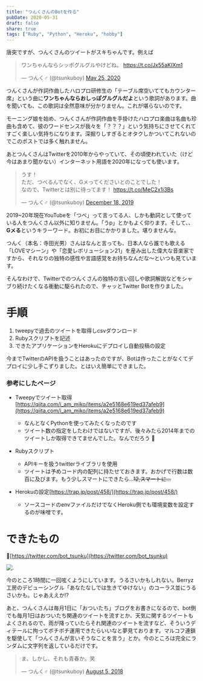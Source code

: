 ```yaml
---
title: "つんくさんのBotを作る"
pubDate: 2020-05-31
draft: false
share: true
tags: ["Ruby", "Python", "Heroku", "hobby"]
---
```


唐突ですが、つんくさんのツイートがスキちゃんです。例えば

<blockquote class="twitter-tweet"><p lang="ja" dir="ltr">ワンちゃんならシッポグルグルやけどね。 <a href="https://t.co/Jx55aKIXm1">https://t.co/Jx55aKIXm1</a></p>&mdash; つんく♂ (@tsunkuboy) <a href="https://twitter.com/tsunkuboy/status/1264949286724341765?ref_src=twsrc%5Etfw">May 25, 2020</a></blockquote> <script async src="https://platform.twitter.com/widgets.js" charset="utf-8"></script>


つんくさんが作詞作曲したハロプロ研修生の「テーブル席空いててもカウンター席」という曲に**ワンちゃんならおしっぽグルグルだよ**という歌詞があります。曲を聞いても、この歌詞は全然意味が分かりません。これが堪らないのです。

<!--more-->

モーニング娘を始め、つんくさんが作詞作曲を手掛けたハロプロ楽曲は名曲も珍曲も含めて、彼のワードセンスが我々を「？？？」という気持ちにさせてくれてすごく楽しい気持ちになります。深掘りしすぎるとオタクしかついてこれないのでこのポストでは多く触れません。


あとつんくさんはTwitterを2010年からやっていて、その頃使われていた（けど今はあまり聞かない）インターネット用語を2020年になっても使います。

<blockquote class="twitter-tweet"><p lang="ja" dir="ltr">うす！<br>ただ、つべるんでなく、Gメってくださいとのことでした！<br>なので、Twitterとは別に待ってます！ <a href="https://t.co/MeC2x1i3Bs">https://t.co/MeC2x1i3Bs</a></p>&mdash; つんく♂ (@tsunkuboy) <a href="https://twitter.com/tsunkuboy/status/1207180221536985088?ref_src=twsrc%5Etfw">December 18, 2019</a></blockquote> <script async src="https://platform.twitter.com/widgets.js" charset="utf-8"></script>

2019~20年現在YouTubeを「つべ」って言ってる人、しかも動詞として使っている人をつんくさん以外に知りません。「うp」とかもよく仰ります。そして、、**Gメる**というキラーワード。お初にお目にかかりました。堪りませんな。

つんく（本名：寺田光男）さんはなんと言っても、日本人なら誰でも歌える「LOVEマシーン」や「恋愛レボリューション21」を産み出した偉大な音楽家ですから、それなりの独特の感性や言語感覚をお持ちなんだな〜といつも見ています。

そんなわけで、Twitterでのつんくさんの独特の言い回しや歌詞解説などをシャブり続けたくなる衝動に駆られたので、チャッとTwitter Botを作りました。

# 手順

1. tweepyで過去のツイートを取得しcsvダウンロード
1. Rubyスクリプトを記述
1. できたアプリケーションをHerokuにデプロイし自動投稿の設定

今までTwitterのAPIを扱うことはあったのですが、Botは作ったことがなくてデプロイに少し手こずりました。とはいえ簡単にできました。

### 参考にしたページ

- Tweepyでツイート取得 [https://qiita.com/i_am_miko/items/a2e5168e619ed37afeb9](https://qiita.com/i_am_miko/items/a2e5168e619ed37afeb9)
  - なんとなくPythonを使ってみたくなったのです
  - ツイート数の指定をしたわけではないですが、後々みたら2014年までのツイートしか取得できてませんでした。なんでだろう

- Rubyスクリプト
  - APIキーを扱うtwitterライブラリを使用
  - ツイートは予めコード内の配列に持たせておきます。おかげで行数は数百に及びます。もう少しスマートにできたら…~~12,スマートに…~~

- Herokuの設定[https://trap.jp/post/458/](https://trap.jp/post/458/)
  - ソースコードのenvファイルだけでなくHeroku側でも環境変数を設定するのが味噌です。

# できたもの

[https://twitter.com/bot_tsunku](https://twitter.com/bot_tsunku)

![.](/static/images/post/tsunku.png)

今のところ1時間に一回呟くようにしています。うるさいかもしれない。Berryz工房のデビューシングル「あなたなしでは生きてゆけない」のコーラス並にうるさいかも。じゃあええか!?

あと、つんくさんは毎月1日に「おついたち」ブログをお書きになるので、bot側でも毎月1日はおついたち関連のツイートを流すとか、天気に関するツイートもよくされるので、雨が降っていたらそれ関連のツイートを流すなど、そういうディテールに拘ってボチボチ運用できたらいいなと夢見ております。マルコフ連鎖を駆使して「つんくさんが言いそうなことを言う」とか。今のところは完全にランダムに文字列を返しているだけです。

<blockquote class="twitter-tweet"><p lang="ja" dir="ltr">ま、しかし、それも青春か。笑</p>&mdash; つんく♂ (@tsunkuboy) <a href="https://twitter.com/tsunkuboy/status/1026253371349643264?ref_src=twsrc%5Etfw">August 5, 2018</a></blockquote> <script async src="https://platform.twitter.com/widgets.js" charset="utf-8"></script>
